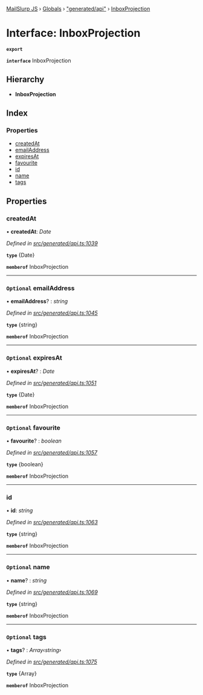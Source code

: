 [MailSlurp JS](../README.md) › [Globals](../globals.md) › ["generated/api"](../modules/_generated_api_.md) › [InboxProjection](_generated_api_.inboxprojection.md)

# Interface: InboxProjection

**`export`** 

**`interface`** InboxProjection

## Hierarchy

* **InboxProjection**

## Index

### Properties

* [createdAt](_generated_api_.inboxprojection.md#createdat)
* [emailAddress](_generated_api_.inboxprojection.md#optional-emailaddress)
* [expiresAt](_generated_api_.inboxprojection.md#optional-expiresat)
* [favourite](_generated_api_.inboxprojection.md#optional-favourite)
* [id](_generated_api_.inboxprojection.md#id)
* [name](_generated_api_.inboxprojection.md#optional-name)
* [tags](_generated_api_.inboxprojection.md#optional-tags)

## Properties

###  createdAt

• **createdAt**: *Date*

*Defined in [src/generated/api.ts:1039](https://github.com/mailslurp/mailslurp-client-ts-js/blob/7518dcd/src/generated/api.ts#L1039)*

**`type`** {Date}

**`memberof`** InboxProjection

___

### `Optional` emailAddress

• **emailAddress**? : *string*

*Defined in [src/generated/api.ts:1045](https://github.com/mailslurp/mailslurp-client-ts-js/blob/7518dcd/src/generated/api.ts#L1045)*

**`type`** {string}

**`memberof`** InboxProjection

___

### `Optional` expiresAt

• **expiresAt**? : *Date*

*Defined in [src/generated/api.ts:1051](https://github.com/mailslurp/mailslurp-client-ts-js/blob/7518dcd/src/generated/api.ts#L1051)*

**`type`** {Date}

**`memberof`** InboxProjection

___

### `Optional` favourite

• **favourite**? : *boolean*

*Defined in [src/generated/api.ts:1057](https://github.com/mailslurp/mailslurp-client-ts-js/blob/7518dcd/src/generated/api.ts#L1057)*

**`type`** {boolean}

**`memberof`** InboxProjection

___

###  id

• **id**: *string*

*Defined in [src/generated/api.ts:1063](https://github.com/mailslurp/mailslurp-client-ts-js/blob/7518dcd/src/generated/api.ts#L1063)*

**`type`** {string}

**`memberof`** InboxProjection

___

### `Optional` name

• **name**? : *string*

*Defined in [src/generated/api.ts:1069](https://github.com/mailslurp/mailslurp-client-ts-js/blob/7518dcd/src/generated/api.ts#L1069)*

**`type`** {string}

**`memberof`** InboxProjection

___

### `Optional` tags

• **tags**? : *Array‹string›*

*Defined in [src/generated/api.ts:1075](https://github.com/mailslurp/mailslurp-client-ts-js/blob/7518dcd/src/generated/api.ts#L1075)*

**`type`** {Array<string>}

**`memberof`** InboxProjection
